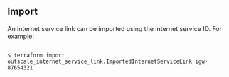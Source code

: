 ## Import

An internet service link can be imported using the internet service ID. For example:

```

$ terraform import outscale_internet_service_link.ImportedInternetServiceLink igw-87654321

```